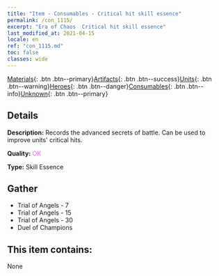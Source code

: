 ```yaml
---
title: "Item - Consumables - Critical hit skill essence"
permalink: /con_1115/
excerpt: "Era of Chaos  Critical hit skill essence"
last_modified_at: 2021-04-15
locale: en
ref: "con_1115.md"
toc: false
classes: wide
---
```

 [Materials](/Items/){: .btn .btn--primary}[Artifacts](/Items/Artifacts/){: .btn .btn--success}[Units](/Items/Units/){: .btn .btn--warning}[Heroes](/Items/Heroes/){: .btn .btn--danger}[Consumables](/Items/Consumables/){: .btn .btn--info}[Unknown](/Items/Unknown/){: .btn .btn--primary}

## Details
 **Description:** Records the advanced secrets of battle. Can be used to improve units' critical hits.

 **Quality:** <span style="color: #DA70D6">OK</span>

 **Type:** Skill Essence

## Gather

*    Trial of Angels - 7 
*    Trial of Angels - 15 
*    Trial of Angels - 30 
*    Duel of Champions 

## This item contains:

  None

